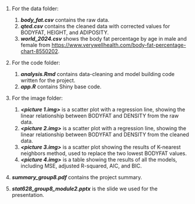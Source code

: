 1. For the data folder:
	1. ***body_fat.csv*** contains the raw data.
	2. ***qted.csv*** contains the cleaned data with corrected values for BODYFAT, HEIGHT, and ADIPOSITY.
	3. ***world_2024.csv*** shows the body fat percentage by age in male and female from https://www.verywellhealth.com/body-fat-percentage-chart-8550202.

2. For the code folder:
	1. ***analysis.Rmd*** contains data-cleaning and model building code written for the project.
	2. ***app.R*** contains Shiny base code. 

3. For the image folder:
	1. ***<picture 1.img>*** is a scatter plot with a regression line, showing the linear relationship between BODYFAT and DENSITY from the raw data.
	2. ***<picture 2.img>*** is a scatter plot with a regression line, showing the linear relationship between BODYFAT and DENSITY from the cleaned data.
	3. ***<picture 3.img>*** is a scatter plot showing the results of K-nearest neighbors method, used to replace the two lowest BODYFAT values.
	4. ***<picture 4.img>*** is a table showing the results of all the models, including MSE, adjusted R-squared, AIC, and BIC.

4. ***summary_group8.pdf*** contains the project summary.

5. ***stat628_group8_module2.pptx*** is the slide we used for the presentation.
